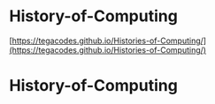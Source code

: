 # History-of-Computing

[https://tegacodes.github.io/Histories-of-Computing/](https://tegacodes.github.io/Histories-of-Computing/)
# History-of-Computing
